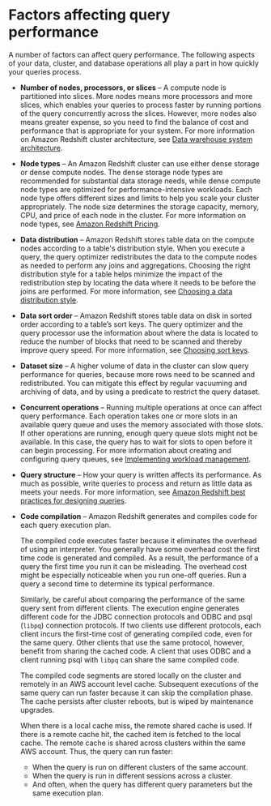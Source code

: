 # Factors affecting query performance<a name="c-query-performance"></a>

A number of factors can affect query performance\. The following aspects of your data, cluster, and database operations all play a part in how quickly your queries process\.
+ **Number of nodes, processors, or slices** – A compute node is partitioned into slices\. More nodes means more processors and more slices, which enables your queries to process faster by running portions of the query concurrently across the slices\. However, more nodes also means greater expense, so you need to find the balance of cost and performance that is appropriate for your system\. For more information on Amazon Redshift cluster architecture, see [Data warehouse system architecture](c_high_level_system_architecture.md)\. 
+ **Node types** – An Amazon Redshift cluster can use either dense storage or dense compute nodes\. The dense storage node types are recommended for substantial data storage needs, while dense compute node types are optimized for performance\-intensive workloads\. Each node type offers different sizes and limits to help you scale your cluster appropriately\. The node size determines the storage capacity, memory, CPU, and price of each node in the cluster\. For more information on node types, see [Amazon Redshift Pricing](https://aws.amazon.com/redshift/pricing/)\.
+ **Data distribution** – Amazon Redshift stores table data on the compute nodes according to a table's distribution style\. When you execute a query, the query optimizer redistributes the data to the compute nodes as needed to perform any joins and aggregations\. Choosing the right distribution style for a table helps minimize the impact of the redistribution step by locating the data where it needs to be before the joins are performed\. For more information, see [Choosing a data distribution style](t_Distributing_data.md)\. 
+ **Data sort order** – Amazon Redshift stores table data on disk in sorted order according to a table’s sort keys\. The query optimizer and the query processor use the information about where the data is located to reduce the number of blocks that need to be scanned and thereby improve query speed\. For more information, see [Choosing sort keys](t_Sorting_data.md)\. 
+ **Dataset size** – A higher volume of data in the cluster can slow query performance for queries, because more rows need to be scanned and redistributed\. You can mitigate this effect by regular vacuuming and archiving of data, and by using a predicate to restrict the query dataset\. 
+ **Concurrent operations** – Running multiple operations at once can affect query performance\. Each operation takes one or more slots in an available query queue and uses the memory associated with those slots\. If other operations are running, enough query queue slots might not be available\. In this case, the query has to wait for slots to open before it can begin processing\. For more information about creating and configuring query queues, see [Implementing workload management](cm-c-implementing-workload-management.md)\. 
+ **Query structure** – How your query is written affects its performance\. As much as possible, write queries to process and return as little data as meets your needs\. For more information, see [Amazon Redshift best practices for designing queries](c_designing-queries-best-practices.md)\. 
+ **Code compilation** – Amazon Redshift generates and compiles code for each query execution plan\.

  The compiled code executes faster because it eliminates the overhead of using an interpreter\. You generally have some overhead cost the first time code is generated and compiled\. As a result, the performance of a query the first time you run it can be misleading\. The overhead cost might be especially noticeable when you run one\-off queries\. Run a query a second time to determine its typical performance\.

  Similarly, be careful about comparing the performance of the same query sent from different clients\. The execution engine generates different code for the JDBC connection protocols and ODBC and psql \(`libpq`\) connection protocols\. If two clients use different protocols, each client incurs the first\-time cost of generating compiled code, even for the same query\. Other clients that use the same protocol, however, benefit from sharing the cached code\. A client that uses ODBC and a client running psql with `libpq` can share the same compiled code\.

    The compiled code segments are stored locally on the cluster and remotely in an AWS account level cache\. Subsequent executions of the same query can run faster because it can skip the compilation phase\. The cache persists after cluster reboots, but is wiped by maintenance upgrades\. 

  When there is a local cache miss, the remote shared cache is used\. If there is a remote cache hit, the cached item is fetched to the local cache\. The remote cache is shared across clusters within the same AWS account\. Thus, the query can run faster:
  + When the query is run on different clusters of the same account\.
  + When the query is run in different sessions across a cluster\.
  + And often, when the query has different query parameters but the same execution plan\.

